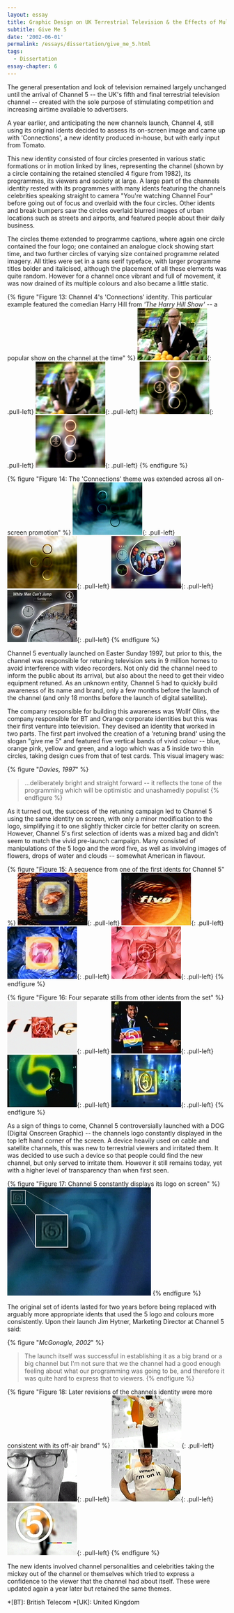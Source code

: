 ```yaml
---
layout: essay
title: Graphic Design on UK Terrestrial Television & the Effects of Multi-Channel Growth
subtitle: Give Me 5
date: '2002-06-01'
permalink: /essays/dissertation/give_me_5.html
tags:
  - Dissertation
essay-chapter: 6
---
```

The general presentation and look of television remained largely unchanged until the arrival of Channel 5 -- the UK's fifth and final terrestrial television channel -- created with the sole purpose of stimulating competition and increasing airtime available to advertisers.

A year earlier, and anticipating the new channels launch, Channel 4, still using its original idents decided to assess its on-screen image and came up with 'Connections', a new identity produced in-house, but with early input from Tomato.

This new identity consisted of four circles presented in various static formations or in motion linked by lines, representing the channel (shown by a circle containing the retained stenciled 4 figure from 1982), its programmes, its viewers and society at large. A large part of the channels identity rested with its programmes with many idents featuring the channels celebrities speaking straight to camera "You're watching Channel Four" before going out of focus and overlaid with the four circles. Other idents and break bumpers saw the circles overlaid blurred images of urban locations such as streets and airports, and featured people about their daily business.

The circles theme extended to programme captions, where again one circle contained the four logo; one contained an analogue clock showing start time, and two further circles of varying size contained programme related imagery. All titles were set in a sans serif typeface, with larger programme titles bolder and italicised, although the placement of all these elements was quite random. However for a channel once vibrant and full of movement, it was now drained of its multiple colours and also became a little static.

{% figure "Figure 13: Channel 4's 'Connections' identity. This particular example featured the comedian Harry Hill from <cite>'The Harry Hill Show'</cite> -- a popular show on the channel at the time" %}
![Channel 4 'Connections' ident featuring Harry Hill, 1996](/assets/images/essays/dissertation/figure-13a.png){: .pull-left}
![Channel 4 'Connections' ident featuring Harry Hill, 1996](/assets/images/essays/dissertation/figure-13b.png){: .pull-left}
![Channel 4 'Connections' ident featuring Harry Hill, 1996](/assets/images/essays/dissertation/figure-13c.png){: .pull-left}
![Channel 4 'Connections' ident featuring Harry Hill, 1996](/assets/images/essays/dissertation/figure-13d.png){: .pull-left}
{% endfigure %}

{% figure "Figure 14: The 'Connections' theme was extended across all on-screen promotion" %}
![Channel 4 'Connections' ident, 1996](/assets/images/essays/dissertation/figure-14a.png){: .pull-left}
![Channel 4 'Connections' ident, 1996](/assets/images/essays/dissertation/figure-14b.png){: .pull-left}
![Channel 4 'Connections' promotional caption for 'ER', 1996](/assets/images/essays/dissertation/figure-14c.png){: .pull-left}
![Channel 4 'Connections' holding caption for 'Harry Hill', 1996](/assets/images/essays/dissertation/figure-14d.png){: .pull-left}
{% endfigure %}

Channel 5 eventually launched on Easter Sunday 1997, but prior to this, the channel was responsible for retuning television sets in 9 million homes to avoid interference with video recorders. Not only did the channel need to inform the public about its arrival, but also about the need to get their video equipment retuned. As an unknown entity, Channel 5 had to quickly build awareness of its name and brand, only a few months before the launch of the channel (and only 18 months before the launch of digital satellite).

The company responsible for building this awareness was Wollf Olins, the company responsible for BT and Orange corporate identities but this was their first venture into television. They devised an identity that worked in two parts. The first part involved the creation of a 'retuning brand' using the slogan "give me 5" and featured five vertical bands of vivid colour -- blue, orange pink, yellow and green, and a logo which was a 5 inside two thin circles, taking design cues from that of test cards. This visual imagery was:

{% figure "<cite>Davies, 1997</cite>" %}
> ...deliberately bright and straight forward -- it reflects the tone of the programming which will be optimistic and unashamedly populist
{% endfigure %}

As it turned out, the success of the retuning campaign led to Channel 5 using the same identity on screen, with only a minor modification to the logo, simplifying it to one slightly thicker circle for better clarity on screen. However, Channel 5's first selection of idents was a mixed bag and didn't seem to match the vivid pre-launch campaign. Many consisted of manipulations of the 5 logo and the word five, as well as involving images of flowers, drops of water and clouds -- somewhat American in flavour.

{% figure "Figure 15: A sequence from one of the first idents for Channel 5" %}
![Channel 5 launch ident, 1997](/assets/images/essays/dissertation/figure-15a.png){: .pull-left}
![Channel 5 launch ident, 1997](/assets/images/essays/dissertation/figure-15b.png){: .pull-left}
![Channel 5 launch ident, 1997](/assets/images/essays/dissertation/figure-15c.png){: .pull-left}
![Channel 5 launch ident, 1997](/assets/images/essays/dissertation/figure-15d.png){: .pull-left}
{% endfigure %}

{% figure "Figure 16: Four separate stills from other idents from the set" %}
![Channel 5 launch ident, 1997](/assets/images/essays/dissertation/figure-16a.png){: .pull-left}
![Channel 5 launch ident, 1997](/assets/images/essays/dissertation/figure-16b.png){: .pull-left}
![Channel 5 launch ident, 1997](/assets/images/essays/dissertation/figure-16c.png){: .pull-left}
![Channel 5 launch ident, 1997](/assets/images/essays/dissertation/figure-16d.png){: .pull-left}
{% endfigure %}

As a sign of things to come, Channel 5 controversially launched with a DOG (Digital Onscreen Graphic) -- the channels logo constantly displayed in the top left hand corner of the screen. A device heavily used on cable and satellite channels, this was new to terrestrial viewers and irritated them. It was decided to use such a device so that people could find the new channel, but only served to irritate them. However it still remains today, yet with a higher level of transparency than when first seen.

{% figure "Figure 17: Channel 5 constantly displays its logo on screen" %}
![Close up of Channel 5 'DOG'](/assets/images/essays/dissertation/figure-17.png)
{% endfigure %}

The original set of idents lasted for two years before being replaced with arguably more appropriate idents that used the 5 logo and colours more consistently. Upon their launch Jim Hytner, Marketing Director at Channel 5 said:

{% figure "<cite>McGonagle, 2002</cite>" %}
> The launch itself was successful in establishing it as a big brand or a big channel but I'm not sure that we the channel had a good enough feeling about what our programming was going to be, and therefore it was quite hard to express that to viewers.
{% endfigure %}


{% figure "Figure 18: Later revisions of the channels identity were more consistent with its off-air brand" %}
![Channel 5 ident featuring Neil Fox, 1999](/assets/images/essays/dissertation/figure-18a.png){: .pull-left}
![Channel 5 ident featuring Neil Fox, 1999](/assets/images/essays/dissertation/figure-18b.png){: .pull-left}
![Channel 5 ident featuring Neil Fox, 1999](/assets/images/essays/dissertation/figure-18c.png){: .pull-left}
![Channel 5 ident featuring Neil Fox, 1999](/assets/images/essays/dissertation/figure-18d.png){: .pull-left}
{% endfigure %}

The new idents involved channel personalities and celebrities taking the mickey out of the channel or themselves which tried to express a confidence to the viewer that the channel had about itself. These were updated again a year later but retained the same themes.

*[BT]: British Telecom
*[UK]: United Kingdom
